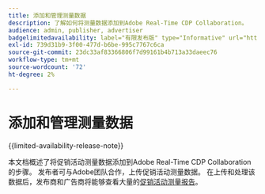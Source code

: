 ```yaml
---
title: 添加和管理测量数据
description: 了解如何将测量数据添加到Adobe Real-Time CDP Collaboration。
audience: admin, publisher, advertiser
badgelimitedavailability: label="有限发布版" type="Informative" url="https://helpx.adobe.com/legal/product-descriptions/real-time-customer-data-platform-collaboration.html newtab=true"
exl-id: 739d31b9-3f00-477d-b6be-995c7767c6ca
source-git-commit: 23dc33af83366806f7d99161b4b713a33daeec76
workflow-type: tm+mt
source-wordcount: '72'
ht-degree: 2%

---
```


# 添加和管理测量数据

{{limited-availability-release-note}}

本文档概述了将促销活动测量数据添加到Adobe Real-Time CDP Collaboration的步骤。 发布者可与Adobe团队合作，上传促销活动测量数据。 在上传和处理该数据后，发布商和广告商将能够查看大量的[促销活动测量报告](/help/guide/collaborate/measure.md)。
